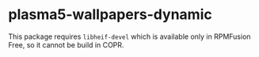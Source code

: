 # plasma5-wallpapers-dynamic

This package requires `libheif-devel` which is available only in RPMFusion Free, so it cannot be build in COPR.
